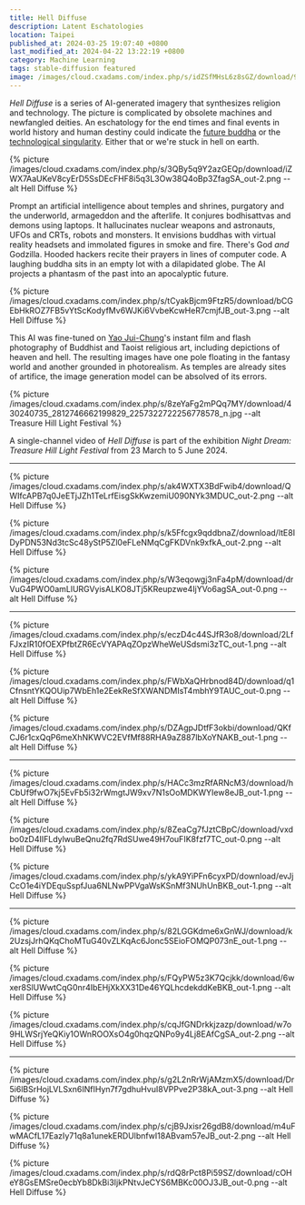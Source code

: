 ```yaml
---
title: Hell Diffuse
description: Latent Eschatologies
location: Taipei
published_at: 2024-03-25 19:07:40 +0800
last_modified_at: 2024-04-22 13:22:19 +0800
category: Machine Learning
tags: stable-diffusion featured
image: /images/cloud.cxadams.com/index.php/s/idZSfMHsL6z8sGZ/download/9InhsrTptK4rLdSNeVmbBwiwQWIN62tm7rAYrmysXJpeme8kA_out-2.png
---
```


*Hell Diffuse* is a series of AI-generated imagery that synthesizes religion and
technology. The picture is complicated by obsolete machines and newfangled
deities. An eschatology for the end times and final events in world history and
human destiny could indicate the [future buddha] or the [technological
singularity]. Either that or we're stuck in hell on earth.

{% picture /images/cloud.cxadams.com/index.php/s/3QBy5q9Y2azGEQp/download/iZWX7AaUKeV8cyErD5SsDEcFHF8i5q3L3Ow38Q4oBp3ZfagSA_out-2.png --alt Hell Diffuse %}

Prompt an artificial intelligence about temples and shrines, purgatory and the
underworld, armageddon and the afterlife. It conjures bodhisattvas and demons
using laptops. It hallucinates nuclear weapons and astronauts, UFOs and CRTs,
robots and monsters. It envisions buddhas with virtual reality headsets and
immolated figures in smoke and fire. There's God *and* Godzilla. Hooded hackers
recite their prayers in lines of computer code. A laughing buddha sits in an
empty lot with a dilapidated globe. The AI projects a phantasm of the past into
an apocalyptic future.

{% picture /images/cloud.cxadams.com/index.php/s/tCyakBjcm9FtzR5/download/bCGEbHkROZ7FB5vYtScKodyfMv6WJKi6VvbeKcwHeR7cmjfJB_out-3.png --alt Hell Diffuse %}

This AI was fine-tuned on [Yao Jui-Chung]'s instant film and flash photography
of Buddhist and Taoist religious art, including depictions of heaven and
hell. The resulting images have one pole floating in the fantasy world and
another grounded in photorealism. As temples are already sites of artifice, the
image generation model can be absolved of its errors.

{% picture /images/cloud.cxadams.com/index.php/s/8zeYaFg2mPQq7MY/download/430240735_2812746662199829_2257322722256778578_n.jpg --alt Treasure Hill Light Festival %}

A single-channel video of *Hell Diffuse* is part of the exhibition *Night Dream:
Treasure Hill Light Festival* from 23 March to 5 June 2024.

---

{% picture /images/cloud.cxadams.com/index.php/s/ak4WXTX3BdFwib4/download/QWIfcAPB7q0JeETjJZh1TeLrfEisgSkKwzemiU090NYk3MDUC_out-2.png --alt Hell Diffuse %}

{% picture /images/cloud.cxadams.com/index.php/s/k5Ffcgx9qddbnaZ/download/ltE8IDyPDN53Nd3tcSc48yStP5Zl0eFLeNMqCgFKDVnk9xfkA_out-2.png --alt Hell Diffuse %}

{% picture /images/cloud.cxadams.com/index.php/s/W3eqowgj3nFa4pM/download/drVuG4PWO0amLlURGVyisALKO8JTj5KReupzwe4IjYVo6agSA_out-0.png --alt Hell Diffuse %}

---

{% picture /images/cloud.cxadams.com/index.php/s/eczD4c44SJfR3o8/download/2LfFJxzIR10fOEXPfbtZR6EcVYAPAqZOpzWheWeUSdsmi3zTC_out-1.png --alt Hell Diffuse %}

{% picture /images/cloud.cxadams.com/index.php/s/FWbXaQHrbnod84D/download/q1CfnsntYKQOUip7WbEh1e2EekReSfXWANDMIsT4mbhY9TAUC_out-0.png --alt Hell Diffuse %}

{% picture /images/cloud.cxadams.com/index.php/s/DZAgpJDtfF3okbi/download/QKfCJ6r1cxQqP6meXhNKWVC2EVfMf88RHA9aZ887lbXoYNAKB_out-1.png --alt Hell Diffuse %}

---

{% picture /images/cloud.cxadams.com/index.php/s/HACc3mzRfARNcM3/download/hCbUf9fwO7kj5EvFb5i32rWmgtJW9xv7N1sOoMDKWYIew8eJB_out-1.png --alt Hell Diffuse %}

{% picture /images/cloud.cxadams.com/index.php/s/8ZeaCg7fJztCBpC/download/vxdbo0zD4IIFLdylwuBeQnu2fq7RdSUwe49H7ouFIK8fzf7TC_out-0.png --alt Hell Diffuse %}

{% picture /images/cloud.cxadams.com/index.php/s/ykA9YiPFn6cyxPD/download/evJjCcO1e4iYDEquSspfJua6NLNwPPVgaWsKSnMf3NUhUnBKB_out-1.png --alt Hell Diffuse %}

---

{% picture /images/cloud.cxadams.com/index.php/s/82LGGKdme6xGnWJ/download/k2UzsjJrhQKqChoMTuG40vZLKqAc6Jonc5SEioFOMQP073nE_out-1.png --alt Hell Diffuse %}

{% picture /images/cloud.cxadams.com/index.php/s/FQyPW5z3K7Qcjkk/download/6wxer8SlUWwtCqG0nr4IbEHjXkXX31De46YQLhcdekddKeBKB_out-1.png --alt Hell Diffuse %}

{% picture /images/cloud.cxadams.com/index.php/s/cqJfGNDrkkjzazp/download/w7o9HLWSrjYeQKiy1OWnROOXsO4g0hqzQNPo9y4Lj8EAfCgSA_out-2.png --alt Hell Diffuse %}

---

{% picture /images/cloud.cxadams.com/index.php/s/g2L2nRrWjAMzmX5/download/Dr5i6lBSrHojLVLSxn6INfIHyn7f7gdhuHvuI8VPPve2P38kA_out-3.png --alt Hell Diffuse %}

{% picture /images/cloud.cxadams.com/index.php/s/cjB9Jxisr26gdB8/download/m4uFwMACfL17EazIy71q8a1unekERDUlbnfwI18ABvam57eJB_out-2.png --alt Hell Diffuse %}

{% picture /images/cloud.cxadams.com/index.php/s/rdQ8rPct8Pi59SZ/download/cOHeY8GsEMSre0ecbYb8DkBi3IjkPNtvJeCYS6MBKc00OJ3JB_out-0.png --alt Hell Diffuse %}

[future buddha]: https://en.wikipedia.org/wiki/Maitreya
[technological singularity]: https://en.wikipedia.org/wiki/Technological_singularity
[Yao Jui-Chung]: https://www.yaojuichung.com/
